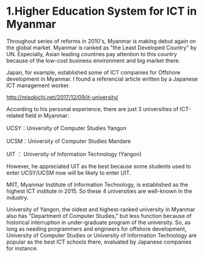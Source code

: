 # 1.Higher Education System for ICT in Myanmar
Throughout series of reforms in 2010's, Myanmar is making debut again on the global market.
Myanmar is ranked as "the Least Developed Country" by UN.
Especially, Asian leading countries pay attention to this country because of the low-cost business environment and big market there.

Japan, for example, established some of ICT companies for Offshore development in Myanmar. I found a referencial article written by a Japanese ICT management worker.

http://misokichi.net/2017/12/09/it-university/

According to his personal experience, there are just 3 universities of ICT-related field in Myanmar:

UCSY：University of Computer Studies Yangon

UCSM：University of Computer Studies Mandare

UIT     ： University of Information Technology (Yangon)

However, he appreciated UIT as the best because some students used to enter UCSY/UCSM now will be likely to enter UIT.

MIIT, Myanmar Institute of Information Technology, is established as the highest ICT institute in 2015.
So these 4 universities are well-known in the industry.

University of Yangon, the oldest and highest-ranked university in Myanmar also has "Department of Computer Studies," but less function because of historical interruption in under-graduate program of the university. So, as long as needing programmers and engineers for offshore development, University of Computer Studies or University of Information Technology are popular as the best ICT schools there, evaluated by Japanese companies for instance.
